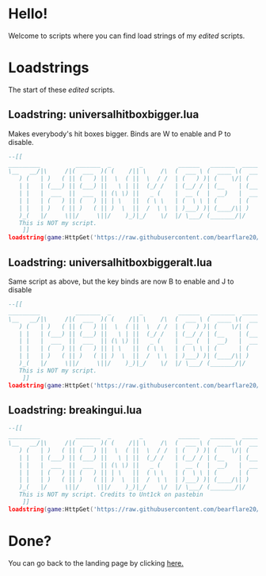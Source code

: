 # Hello!
Welcome to scripts where you can find load strings of my *edited* scripts.
# Loadstrings
The start of these *edited* scripts.
## Loadstring: universalhitboxbigger.lua
Makes everybody's hit boxes bigger. Binds are W to enable and P to disable.
```lua
--[[
_________          _______  _        _          ______   _______  _______  _______ 
\__   __/|\     /|(  ___  )( (    /|| \    /\  (  ___ \ (  ____ \(  ___  )(  ____ )
   ) (   | )   ( || (   ) ||  \  ( ||  \  / /  | (   ) )| (    \/| (   ) || (    )|
   | |   | (___) || (___) ||   \ | ||  (_/ /   | (__/ / | (__    | (___) || (____)|
   | |   |  ___  ||  ___  || (\ \) ||   _ (    |  __ (  |  __)   |  ___  ||     __)
   | |   | (   ) || (   ) || | \   ||  ( \ \   | (  \ \ | (      | (   ) || (\ (   
   | |   | )   ( || )   ( || )  \  ||  /  \ \  | )___) )| (____/\| )   ( || ) \ \__
   )_(   |/     \||/     \||/    )_)|_/    \/  |/ \___/ (_______/|/     \||/   \__/
   This is NOT my script.
    ]]                                                                                                                                                                  
loadstring(game:HttpGet('https://raw.githubusercontent.com/bearflare20/roblox-scripts/main/universalhitboxbigger.lua'))()
```
## Loadstring: universalhitboxbiggeralt.lua
Same script as above, but the key binds are now B to enable and J to disable
```lua
--[[
_________          _______  _        _          ______   _______  _______  _______ 
\__   __/|\     /|(  ___  )( (    /|| \    /\  (  ___ \ (  ____ \(  ___  )(  ____ )
   ) (   | )   ( || (   ) ||  \  ( ||  \  / /  | (   ) )| (    \/| (   ) || (    )|
   | |   | (___) || (___) ||   \ | ||  (_/ /   | (__/ / | (__    | (___) || (____)|
   | |   |  ___  ||  ___  || (\ \) ||   _ (    |  __ (  |  __)   |  ___  ||     __)
   | |   | (   ) || (   ) || | \   ||  ( \ \   | (  \ \ | (      | (   ) || (\ (   
   | |   | )   ( || )   ( || )  \  ||  /  \ \  | )___) )| (____/\| )   ( || ) \ \__
   )_(   |/     \||/     \||/    )_)|_/    \/  |/ \___/ (_______/|/     \||/   \__/
   This is NOT my script.
    ]]                                                                                                                                                                  
loadstring(game:HttpGet('https://raw.githubusercontent.com/bearflare20/roblox-scripts/main/universalhitboxbiggeralt.lua'))()
```
## Loadstring: breakingui.lua
```lua
--[[
_________          _______  _        _          ______   _______  _______  _______ 
\__   __/|\     /|(  ___  )( (    /|| \    /\  (  ___ \ (  ____ \(  ___  )(  ____ )
   ) (   | )   ( || (   ) ||  \  ( ||  \  / /  | (   ) )| (    \/| (   ) || (    )|
   | |   | (___) || (___) ||   \ | ||  (_/ /   | (__/ / | (__    | (___) || (____)|
   | |   |  ___  ||  ___  || (\ \) ||   _ (    |  __ (  |  __)   |  ___  ||     __)
   | |   | (   ) || (   ) || | \   ||  ( \ \   | (  \ \ | (      | (   ) || (\ (   
   | |   | )   ( || )   ( || )  \  ||  /  \ \  | )___) )| (____/\| )   ( || ) \ \__
   )_(   |/     \||/     \||/    )_)|_/    \/  |/ \___/ (_______/|/     \||/   \__/
   This is NOT my script. Credits to Unt1ck on pastebin
    ]]                                                                                                                                                                  
loadstring(game:HttpGet('https://raw.githubusercontent.com/bearflare20/roblox-scripts/main/breakingui.lua'))()
```
# Done?
You can go back to the landing page by clicking [here.](https://bearflare20.github.io)
